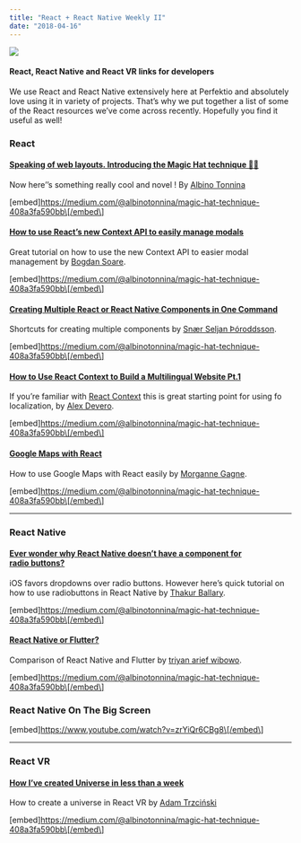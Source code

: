 ```yaml
---
title: "React + React Native Weekly II"
date: "2018-04-16"
---
```


![](http://www.xn--lhteenlahti-l8a.fi/wp-content/uploads/2018/09/3a050-1jzvu3jjqo4zpz8sdacmtdw.jpeg)

#### React, React Native and React VR links for developers

We use React and React Native extensively here at Perfektio and absolutely love using it in variety of projects. That’s why we put together a list of some of the React resources we’ve come across recently. Hopefully you find it useful as well!

### React

#### [**Speaking of web layouts. Introducing the Magic Hat technique 🎩✨**](https://medium.com/@albinotonnina/magic-hat-technique-408a3fa590bb "https://medium.com/@albinotonnina/magic-hat-technique-408a3fa590bb")

Now here’’s something really cool and novel ! By [Albino Tonnina](https://medium.com/u/7d787296773d)

\[embed\]https://medium.com/@albinotonnina/magic-hat-technique-408a3fa590bb\[/embed\]

#### [**How to use React’s new Context API to easily manage modals**](https://medium.com/@BogdanSoare/how-to-use-reacts-new-context-api-to-easily-manage-modals-2ae45c7def81 "https://medium.com/@BogdanSoare/how-to-use-reacts-new-context-api-to-easily-manage-modals-2ae45c7def81")

Great tutorial on how to use the new Context API to easier modal management by [Bogdan Soare](https://medium.com/u/16d47495c0c1).

\[embed\]https://medium.com/@albinotonnina/magic-hat-technique-408a3fa590bb\[/embed\]

#### [Creating Multiple React or React Native Components in One Command](https://medium.com/@snrseljanroddsson/create-multiple-react-folder-components-in-one-command-1411cd6bd1ce)

Shortcuts for creating multiple components by [Snær Seljan Þóroddsson](https://medium.com/u/e12f87887006).

\[embed\]https://medium.com/@albinotonnina/magic-hat-technique-408a3fa590bb\[/embed\]

#### [**How to Use React Context to Build a Multilingual Website Pt.1**](https://medium.com/@AlexDevero/how-to-use-react-context-to-build-a-multilingual-website-pt-1-b9b79a283b8 "https://medium.com/@AlexDevero/how-to-use-react-context-to-build-a-multilingual-website-pt-1-b9b79a283b8")

If you’re familiar with [React Context](https://reactjs.org/docs/context.html) this is great starting point for using fo localization, by [Alex Devero](https://medium.com/u/54e155515e1a).

\[embed\]https://medium.com/@albinotonnina/magic-hat-technique-408a3fa590bb\[/embed\]

#### [**Google Maps with React**](https://medium.com/@morgannegagne/google-maps-with-react-951c12b723ad "https://medium.com/@morgannegagne/google-maps-with-react-951c12b723ad")

How to use Google Maps with React easily by [Morganne Gagne](https://medium.com/u/d07d21eef921).

\[embed\]https://medium.com/@albinotonnina/magic-hat-technique-408a3fa590bb\[/embed\]

* * *

### React Native

#### [**Ever wonder why React Native doesn’t have a component for radio buttons?**](https://medium.com/@thakurballary/https-medium-com-thakurballary-ever-wonder-why-react-native-doesnt-have-a-component-for-radio-buttons-cb136733a5d2 "https://medium.com/@thakurballary/https-medium-com-thakurballary-ever-wonder-why-react-native-doesnt-have-a-component-for-radio-buttons-cb136733a5d2")

iOS favors dropdowns over radio buttons. However here’s quick tutorial on how to use radiobuttons in React Native by [Thakur Ballary](https://medium.com/u/b997338ee6c2).

\[embed\]https://medium.com/@albinotonnina/magic-hat-technique-408a3fa590bb\[/embed\]

#### [**React Native or Flutter?**](https://medium.com/@triyanarief/react-native-or-flutter-f453cc67e07e "https://medium.com/@triyanarief/react-native-or-flutter-f453cc67e07e")

Comparison of React Native and Flutter by [triyan arief wibowo](https://medium.com/u/812f5ea7028c).

\[embed\]https://medium.com/@albinotonnina/magic-hat-technique-408a3fa590bb\[/embed\]

### React Native On The Big Screen

\[embed\]https://www.youtube.com/watch?v=zrYiQr6CBg8\[/embed\]

* * *

### React VR

#### [**How I’ve created Universe in less than a week**](https://blog.callstack.io/how-ive-created-universe-in-less-than-a-week-a4876f5dd9a1 "https://blog.callstack.io/how-ive-created-universe-in-less-than-a-week-a4876f5dd9a1")

How to create a universe in React VR by [Adam Trzciński](https://medium.com/u/c517499fe5fc)

\[embed\]https://medium.com/@albinotonnina/magic-hat-technique-408a3fa590bb\[/embed\]
